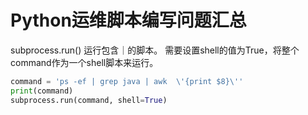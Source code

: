 # Python运维脚本编写问题汇总



subprocess.run() 运行包含｜的脚本。 需要设置shell的值为True，将整个command作为一个shell脚本来运行。 

```python
command = 'ps -ef | grep java | awk  \'{print $8}\''
print(command)
subprocess.run(command, shell=True)

```

